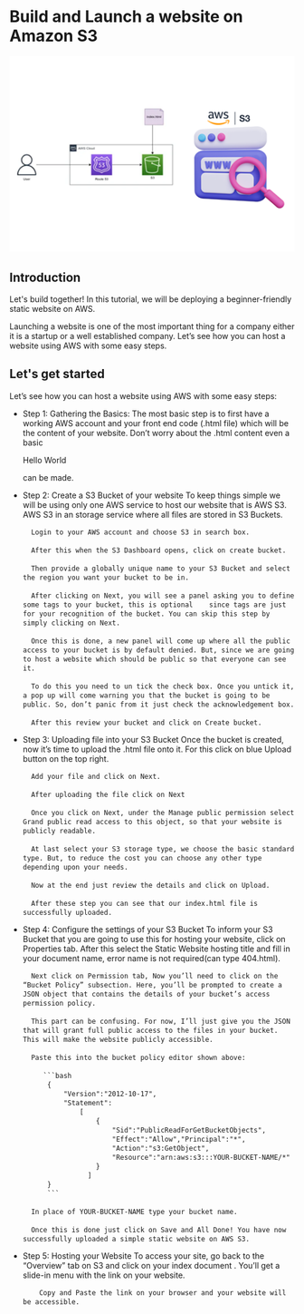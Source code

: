 # Build and Launch a website on Amazon S3
![Screenshot](Screenshot.png)

## Introduction
Let's build together! In this tutorial, we will be deploying a beginner-friendly static website on AWS.

Launching a website is one of the most important thing for a company either it is a startup or a well established company. Let’s see how you can host a website using AWS with some easy steps.

## Let's get started
Let’s see how you can host a website using AWS with some easy steps:

- Step 1: Gathering the Basics:
        The most basic step is to first have a working AWS account and your front end code (.html file) which will be the content of your website. Don’t worry about the .html content even a basic <p>Hello World</p> can be made.

- Step 2: Create a S3 Bucket of your website
        To keep things simple we will be using only one AWS service to host our website that is AWS S3. AWS S3 in an storage service where all files are stored in S3 Buckets.

        Login to your AWS account and choose S3 in search box.

        After this when the S3 Dashboard opens, click on create bucket.

        Then provide a globally unique name to your S3 Bucket and select the region you want your bucket to be in.

        After clicking on Next, you will see a panel asking you to define some tags to your bucket, this is optional    since tags are just for your recognition of the bucket. You can skip this step by simply clicking on Next.

        Once this is done, a new panel will come up where all the public access to your bucket is by default denied. But, since we are going to host a website which should be public so that everyone can see it.

        To do this you need to un tick the check box. Once you untick it, a pop up will come warning you that the bucket is going to be public. So, don’t panic from it just check the acknowledgement box.

        After this review your bucket and click on Create bucket.

- Step 3: Uploading file into your S3 Bucket
        Once the bucket is created, now it’s time to upload the .html file onto it. For this click on blue Upload button on the top right.

        Add your file and click on Next.

        After uploading the file click on Next

        Once you click on Next, under the Manage public permission select Grand public read access to this object, so that your website is publicly readable.

        At last select your S3 storage type, we choose the basic standard type. But, to reduce the cost you can choose any other type depending upon your needs.

        Now at the end just review the details and click on Upload.

        After these step you can see that our index.html file is successfully uploaded.

- Step 4: Configure the settings of your S3 Bucket
        To inform your S3 Bucket that you are going to use this for hosting your website, click on Properties tab.  After this select the Static Website hosting title and fill in your document name, error name is not required(can type 404.html).

        Next click on Permission tab, Now you’ll need to click on the “Bucket Policy” subsection. Here, you’ll be prompted to create a JSON object that contains the details of your bucket’s access permission policy.

        This part can be confusing. For now, I’ll just give you the JSON that will grant full public access to the files in your bucket. This will make the website publicly accessible.

        Paste this into the bucket policy editor shown above:

           ```bash
            {
                "Version":"2012-10-17",
                "Statement":
                    [
                        {
                            "Sid":"PublicReadForGetBucketObjects",
                            "Effect":"Allow","Principal":"*",
                            "Action":"s3:GetObject",
                            "Resource":"arn:aws:s3:::YOUR-BUCKET-NAME/*"
                        }
                      ]
            }
            ```
        
        In place of YOUR-BUCKET-NAME type your bucket name.

        Once this is done just click on Save and All Done! You have now successfully uploaded a simple static website on AWS S3.

- Step 5: Hosting your Website
          To access your site, go back to the “Overview” tab on S3 and click on your index document . You’ll get a slide-in menu with the link on your website.

          Copy and Paste the link on your browser and your website will be accessible.




